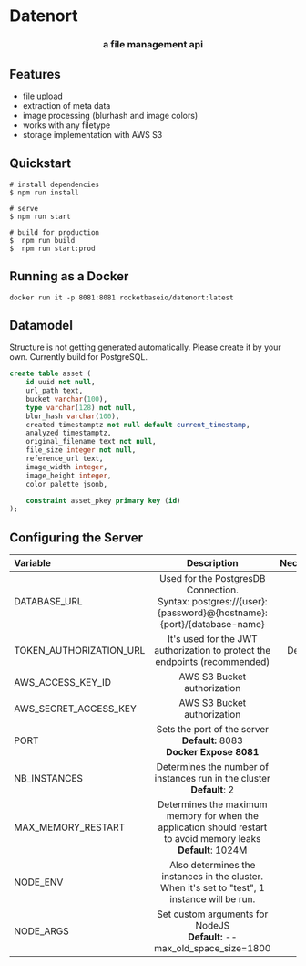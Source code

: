 # Datenort

<h3 align="center">a file management api</h3>

## Features

- file upload
- extraction of meta data
- image processing (blurhash and image colors)
- works with any filetype
- storage implementation with AWS S3

## Quickstart

```batch
# install dependencies
$ npm run install

# serve
$ npm run start

# build for production
$  npm run build
$  npm run start:prod
```

## Running as a Docker

```
docker run it -p 8081:8081 rocketbaseio/datenort:latest
```

## Datamodel

Structure is not getting generated automatically. Please create it by your own. Currently build for PostgreSQL.

```sql
create table asset (
    id uuid not null,
    url_path text,
    bucket varchar(100),
    type varchar(128) not null,
    blur_hash varchar(100),
    created timestamptz not null default current_timestamp,
    analyzed timestamptz,
    original_filename text not null,
    file_size integer not null,
    reference_url text,
    image_width integer,
    image_height integer,
    color_palette jsonb,

    constraint asset_pkey primary key (id)
);
```

## Configuring the Server

| Variable                |                                                        Description                                                         | Necessary? |
|:------------------------|:--------------------------------------------------------------------------------------------------------------------------:|:----------:|
| DATABASE_URL            |       Used for the PostgresDB Connection.<br>Syntax: postgres://{user}:{password}@{hostname}:{port}/{database-name}        |    Yes     |
| TOKEN_AUTHORIZATION_URL |                         It's used for the JWT authorization to protect the endpoints (recommended)                         |  Depends   |
| AWS_ACCESS_KEY_ID       |                                                AWS S3 Bucket authorization                                                 |    Yes     |
| AWS_SECRET_ACCESS_KEY   |                                                AWS S3 Bucket authorization                                                 |    Yes     |
| PORT                    |        Sets the port of the server<br/> <strong>Default:</strong> 8083<br/>     <strong>Docker Expose 8081</strong>        |     No     |
| NB_INSTANCES            |                        Determines the number of instances run in the cluster<br/><b>Default</b>: 2                         |     No     |
| MAX_MEMORY_RESTART      | Determines the maximum memory for when the application should restart to avoid memory leaks     <br/><b>Default</b>: 1024M |            |
| NODE_ENV                |               Also determines the instances in the cluster. When it's set to "test", 1 instance will be run.               |     No     |
| NODE_ARGS               |           Set custom arguments for NodeJS              <br/><strong>Default:</strong> --max_old_space_size=1800            |     No     |
